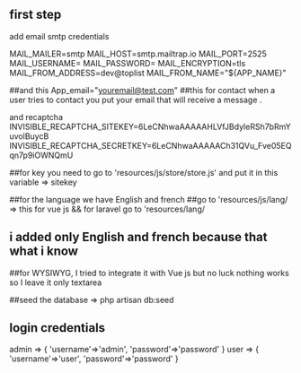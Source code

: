 

## first step
add email smtp  credentials 

MAIL_MAILER=smtp
MAIL_HOST=smtp.mailtrap.io
MAIL_PORT=2525
MAIL_USERNAME=
MAIL_PASSWORD=
MAIL_ENCRYPTION=tls
MAIL_FROM_ADDRESS=dev@toplist
MAIL_FROM_NAME="${APP_NAME}"

##and this 
App_email="youremail@test.com"  ##this for contact when a user tries to contact you put your email that will receive a message .

and recaptcha 
INVISIBLE_RECAPTCHA_SITEKEY=6LeCNhwaAAAAAHLVfJBdyleRSh7bRmYuvolBuycB
INVISIBLE_RECAPTCHA_SECRETKEY=6LeCNhwaAAAAACh31QVu_Fve05EQqn7p9iOWNQmU

##for key you need to go to 'resources/js/store/store.js' and put it in this variable => sitekey

##for the language we have English and french 
##go to 'resources/js/lang/ => this for vue js && for laravel go to 'resources/lang/
## i added only English and french  because that what i know 

##for WYSIWYG, I tried to integrate it with Vue js but no luck nothing works so I leave it only textarea 

##seed the database => php artisan db:seed
## login credentials
admin => {
		'username'=>'admin',
		'password'=>'password'
}
user => {
	'username'=>'user',
	 'password'=>'password'
}

